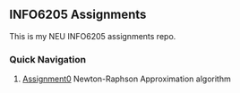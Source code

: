 ## INFO6205 Assignments

This is my NEU INFO6205 assignments repo.

### Quick Navigation

1. [Assignment0](./src/main/java/edu/neu/coe/info6205/functions/Newton.java) Newton-Raphson Approximation algorithm

